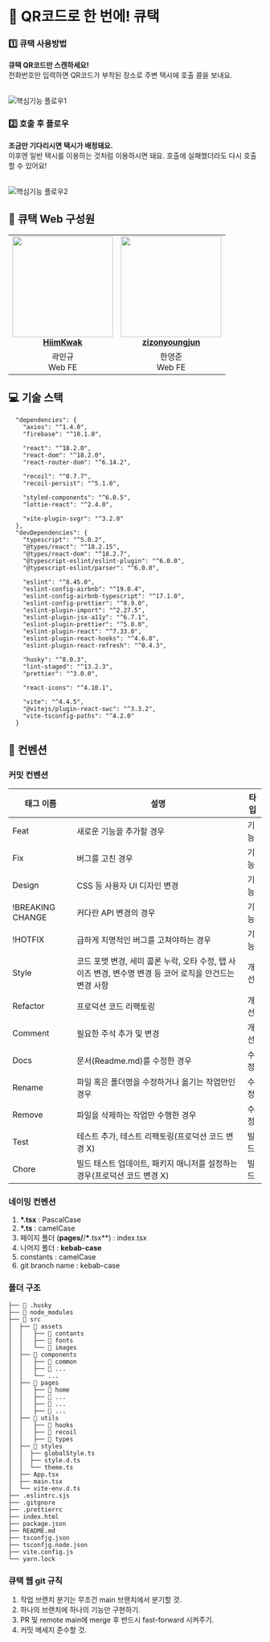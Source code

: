 <h1> 🚖 QR코드로 한 번에! 큐택 </h1>

<h3> 1️⃣ 큐택 사용방법</h3>

<div><strong>큐택 QR코드만 스캔하세요!</strong> <br/> 전화번호만 입력하면 QR코드가 부착된 장소로 주변 택시에 호출 콜을 보내요.</div> <br/>

![핵심기능 플로우1](https://github.com/QRTaxi/QRTaxi_Web/assets/87803596/0d9741a4-018c-49f2-a320-2830911c71e8)

<h3> 2️⃣ 호출 후 플로우</h3>

<div><strong>조금만 기다리시면 택시가 배정돼요.</strong> <br/> 이후엔 일반 택시를 이용하는 것처럼 이용하시면 돼요. 호출에 실패했더라도 다시 호출할 수 있어요!</div> <br/>

![핵심기능 플로우2](https://github.com/QRTaxi/QRTaxi_Web/assets/87803596/cb2ad6cd-58d6-4848-93bd-8e62b9aca964)
</br>

## 🚖 큐택 Web 구성원

<table align="center">
    <tr align="center">
        <td style="min-width: 150px;">
            <a href="https://github.com/HiimKwak">
              <img src="https://github.com/QRTaxi/QRTaxi_Web/assets/87803596/771a7c9f-a581-49f5-9163-977bbc9c6e0d" width="200">
              <br />
              <b>HiimKwak</b>
            </a>
        </td>
        <td style="min-width: 150px;" background-color="white">
            <a href="https://github.com/zizonyoungjun">
              <img src="https://github.com/QRTaxi/QRTaxi_Web/assets/87803596/5de18e13-e128-46bb-a742-30f721c3501b" width="200">
              <br />
              <b>zizonyoungjun</b>
            </a> 
        </td>
    </tr>
    <tr align="center">
        <td>
            곽민규 <br/>
            Web FE
      </td>
        <td>
            한영준 <br />
            Web FE
        </td>
    </tr>
</table>

## 💻 기술 스택

```
  "dependencies": {
    "axios": "^1.4.0",
    "firebase": "^10.1.0",

    "react": "^18.2.0",
    "react-dom": "^18.2.0",
    "react-router-dom": "^6.14.2",

    "recoil": "^0.7.7",
    "recoil-persist": "^5.1.0",

    "styled-components": "^6.0.5",
    "lottie-react": "^2.4.0",

    "vite-plugin-svgr": "^3.2.0"
  },
  "devDependencies": {
    "typescript": "^5.0.2",
    "@types/react": "^18.2.15",
    "@types/react-dom": "^18.2.7",
    "@typescript-eslint/eslint-plugin": "^6.0.0",
    "@typescript-eslint/parser": "^6.0.0",

    "eslint": "^8.45.0",
    "eslint-config-airbnb": "^19.0.4",
    "eslint-config-airbnb-typescript": "^17.1.0",
    "eslint-config-prettier": "^8.9.0",
    "eslint-plugin-import": "^2.27.5",
    "eslint-plugin-jsx-a11y": "^6.7.1",
    "eslint-plugin-prettier": "^5.0.0",
    "eslint-plugin-react": "^7.33.0",
    "eslint-plugin-react-hooks": "^4.6.0",
    "eslint-plugin-react-refresh": "^0.4.3",

    "husky": "^8.0.3",
    "lint-staged": "^13.2.3",
    "prettier": "^3.0.0",

    "react-icons": "^4.10.1",

    "vite": "^4.4.5",
    "@vitejs/plugin-react-swc": "^3.3.2",
    "vite-tsconfig-paths": "^4.2.0"
  }
```

## 📌 컨벤션

### 커밋 컨벤션

| 태그 이름        | 설명                                                                                                     | 타입 |
| ---------------- | -------------------------------------------------------------------------------------------------------- | ---- |
| Feat             | 새로운 기능을 추가할 경우                                                                                | 기능 |
| Fix              | 버그를 고친 경우                                                                                         | 기능 |
| Design           | CSS 등 사용자 UI 디자인 변경                                                                             | 기능 |
| !BREAKING CHANGE | 커다란 API 변경의 경우                                                                                   | 기능 |
| !HOTFIX          | 급하게 치명적인 버그를 고쳐야하는 경우                                                                   | 기능 |
| Style            | 코드 포맷 변경, 세미 콜론 누락, 오타 수정, 탭 사이즈 변경, 변수명 변경 등 코어 로직을 안건드는 변경 사항 | 개선 |
| Refactor         | 프로덕션 코드 리팩토링                                                                                   | 개선 |
| Comment          | 필요한 주석 추가 및 변경                                                                                 | 개선 |
| Docs             | 문서(Readme.md)를 수정한 경우                                                                            | 수정 |
| Rename           | 파일 혹은 폴더명을 수정하거나 옮기는 작업만인 경우                                                       | 수정 |
| Remove           | 파일을 삭제하는 작업만 수행한 경우                                                                       | 수정 |
| Test             | 테스트 추가, 테스트 리팩토링(프로덕션 코드 변경 X)                                                       | 빌드 |
| Chore            | 빌드 태스트 업데이트, 패키지 매니저를 설정하는 경우(프로덕션 코드 변경 X)                                | 빌드 |

### 네이밍 컨벤션

1. **\*.tsx** : PascalCase
2. **\*.ts** : camelCase
3. 페이지 폴더 (**pages/**/**\***.tsx\*\*) : index.tsx
4. 나머지 폴더 : **kebab-case**
5. constants : camelCase
6. git branch name : kebab-case

### 폴더 구조

```
├── 📁 .husky
├── 📁 node_modules
├── 📁 src
│  ├── 📁 assets
│  │   ├── 📁 contants
│  │   ├── 📁 fonts
│  │   └── 📁 images
│  ├── 📁 components
│  │   ├── 📁 common
│  │   ├── 📁 ...
│  │   └── ...
│  ├── 📁 pages
│  │   ├── 📁 home
│  │   ├── 📁 ...
│  │   ├── 📁 ...
│  │   ├── 📁 ...
│  ├── 📁 utils
│  │   ├── 📁 hooks
│  │   ├── 📁 recoil
│  │   ├── 📁 types
│  ├── 📁 styles
│  │  ├── globalStyle.ts
│  │  ├── style.d.ts
│  │  └── theme.ts
│  ├── App.tsx
│  ├── main.tsx
│  └── vite-env.d.ts
├── .eslintrc.sjs
├── .gitgnore
├── .prettierrc
├── index.html
├── package.json
├── README.md
├── tsconfjg.json
├── tsconfjg.node.json
├── vite.config.js
└── yarn.lock
```

### 큐택 웹 git 규칙

1. 작업 브랜치 분기는 무조건 main 브랜치에서 분기할 것.
2. 하나의 브랜치에 하나의 기능만 구현하기.
3. PR 및 remote main에 merge 후 반드시 fast-forward 시켜주기.
4. 커밋 메세지 준수할 것.

</br>
</br>
